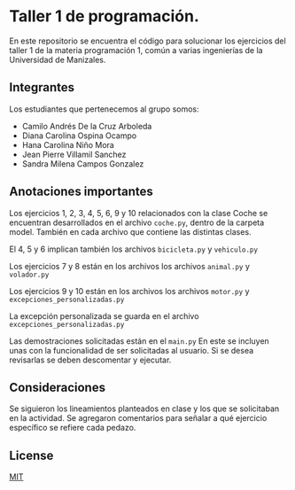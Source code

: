 # Taller 1 de programación.

En este repositorio se encuentra el código para solucionar los ejercicios del taller 1 de la materia programación 1, común a varias ingenierías de la Universidad de Manizales.

## Integrantes
Los estudiantes que pertenecemos al grupo somos:

* Camilo Andrés De la Cruz Arboleda
* Diana Carolina Ospina Ocampo
* Hana Carolina Niño Mora
* Jean Pierre Villamil Sanchez
* Sandra Milena Campos Gonzalez



## Anotaciones importantes

Los ejercicios 1, 2, 3, 4, 5, 6, 9 y 10 relacionados con la clase Coche se encuentran desarrollados en el archivo `coche.py`, dentro de la carpeta model. También en cada archivo que contiene las distintas clases.

El 4, 5 y 6 implican también los archivos `bicicleta.py` y `vehiculo.py`

Los ejercicios 7 y 8 están en los archivos los archivos `animal.py` y `volador.py`

Los ejercicios 9 y 10 están en los archivos los archivos `motor.py` y `excepciones_personalizadas.py`

La excepción personalizada se guarda en el archivo `excepciones_personalizadas.py`


Las demostraciones solicitadas están en el `main.py`
En este se incluyen unas con la funcionalidad de ser solicitadas al usuario. 
Si se desea revisarlas se deben descomentar y ejecutar.




## Consideraciones

Se siguieron los lineamientos planteados en clase y los que se solicitaban en la actividad.
Se agregaron comentarios para señalar a qué ejercicio específico se refiere cada pedazo.


## License

[MIT](https://choosealicense.com/licenses/mit/)
